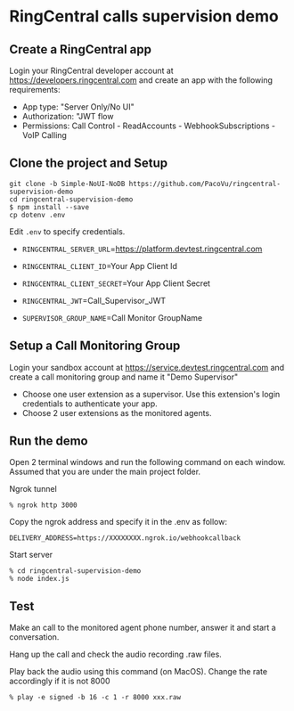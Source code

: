 # RingCentral calls supervision demo

## Create a RingCentral app
Login your RingCentral developer account at https://developers.ringcentral.com and create an app with the following requirements:
- App type: "Server Only/No UI"
- Authorization: "JWT flow
- Permissions: Call Control - ReadAccounts - WebhookSubscriptions - VoIP Calling

## Clone the project and Setup

```
git clone -b Simple-NoUI-NoDB https://github.com/PacoVu/ringcentral-supervision-demo
cd ringcentral-supervision-demo
$ npm install --save
cp dotenv .env
```

Edit `.env` to specify credentials.

- `RINGCENTRAL_SERVER_URL`=https://platform.devtest.ringcentral.com
- `RINGCENTRAL_CLIENT_ID`=Your App Client Id
- `RINGCENTRAL_CLIENT_SECRET`=Your App Client Secret

- `RINGCENTRAL_JWT`=Call_Supervisor_JWT

- `SUPERVISOR_GROUP_NAME`=Call Monitor GroupName

## Setup a Call Monitoring Group
Login your sandbox account at https://service.devtest.ringcentral.com and create a call monitoring group and name it "Demo Supervisor"

- Choose one user extension as a supervisor. Use this extension's login credentials to authenticate your app.
- Choose 2 user extensions as the monitored agents.

## Run the demo
Open 2 terminal windows and run the following command on each window. Assumed that you are under the main project folder.

Ngrok tunnel
```
% ngrok http 3000
```
Copy the ngrok address and specify it in the .env as follow:

`DELIVERY_ADDRESS=https://XXXXXXXX.ngrok.io/webhookcallback`

Start server
```
% cd ringcentral-supervision-demo
% node index.js
```

## Test

Make an call to the monitored agent phone number, answer it and start a conversation.

Hang up the call and check the audio recording .raw files.

Play back the audio using this command (on MacOS). Change the rate accordingly if it is not 8000
```
% play -e signed -b 16 -c 1 -r 8000 xxx.raw
```
